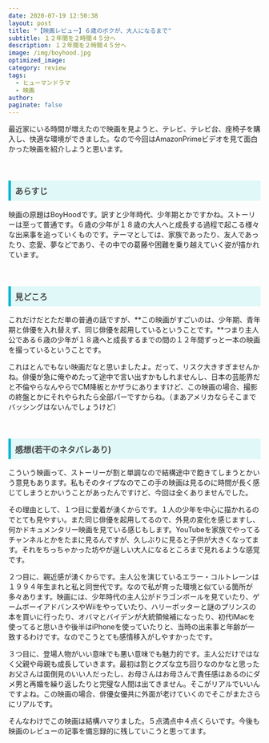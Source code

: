 ```yaml
---
date: 2020-07-19 12:50:38
layout: post
title: "【映画レビュー】６歳のボクが、大人になるまで"
subtitle: １２年間を２時間４５分へ
description: １２年間を２時間４５分へ
image: /img/boyhood.jpg
optimized_image:
category: review
tags: 
  - ヒューマンドラマ
  - 映画
author:
paginate: false
---
```

最近家にいる時間が増えたので映画を見ようと、テレビ、テレビ台、座椅子を購入し、快適な環境ができました。なので今回はAmazonPrimeビデオを見て面白かった映画を紹介しようと思います。

<br>
<h3 style=" background: #E0F8F7; 
border-left: solid 5px #00b7ce;
color: #494949;
padding: 0.5em; 
color: #454545; ">あらすじ
</h3>


映画の原題はBoyHoodです。訳すと少年時代、少年期とかですかね。ストーリーは至って普通です。６歳の少年が１８歳の大人へと成長する過程で起こる様々な出来事を追っていくものです。テーマとしては、家族であったり、友人であったり、恋愛、夢などであり、その中での葛藤や困難を乗り越えていく姿が描かれています。

<br>
<h3 style=" background: #E0F8F7; 
border-left: solid 5px #00b7ce;
color: #494949;
padding: 0.5em; 
color: #454545; ">見どころ
</h3>


これだけだとただ単の普通の話ですが、**この映画がすごいのは、少年期、青年期と俳優を入れ替えず、同じ俳優を起用しているということです。**つまり主人公である６歳の少年が１８歳へと成長するまでの間の１２年間ずっと一本の映画を撮っているということです。

これはとんでもない映画だなと思いましたよ。だって、リスク大きすぎませんかね。俳優が急に俺やめたって途中で言い出すかもしれませんし、日本の芸能界だと不倫やらなんやらでCM降板とかザラにありますけど、この映画の場合、撮影の終盤とかにそれやられたら全部パーですからね。（まあアメリカならそこまでバッシングはないんでしょうけど）

<br>

<h3 style=" background: #E0F8F7; 
border-left: solid 5px #00b7ce;
color: #494949;
padding: 0.5em; 
color: #454545; ">感想(若干のネタバレあり)
</h3>

こういう映画って、ストーリーが割と単調なので結構途中で飽きてしまうとかいう意見もあります。私もそのタイプなのでこの手の映画は見るのに時間が長く感じてしまうとかいうことがあったんですけど、今回は全くありませんでした。

その理由として、１つ目に愛着が湧くからです。１人の少年を中心に描かれるのでとても見やすい。また同じ俳優を起用してるので、外見の変化を感じますし、何かドキュメンタリー映画を見ている感じもします。YouTubeを家族でやってるチャンネルとかをたまに見るんですが、久しぶりに見ると子供が大きくなってます。それをちっちゃかった坊やが逞しい大人になるところまで見れるような感覚です。

２つ目に、親近感が湧くからです。主人公を演じているエラー・コルトレーンは１９９４年生まれと私と同世代です。なので私が育った環境と似ている箇所が多々あります。映画には、少年時代の主人公がドラゴンボールを見ていたり、ゲームボーイアドバンスやWiiをやっていたり、ハリーポッターと謎のプリンスの本を買いに行ったり、オバマとバイデンが大統領候補になったり、初代iMacを使ってると思いきや後半はiPhoneを使っていたりと、当時の出来事と年齢が一致するわけです。なのでこうとても感情移入がしやすかったです。


３つ目に、登場人物がいい意味でも悪い意味でも魅力的です。主人公だけではなく父親や母親も成長していきます。最初は割とクズな立ち回りなのかなと思ったお父さんは面倒見のいい人だったし、お母さんはお母さんで責任感はあるのにダメ男と再婚を繰り返したりと完璧な人間は出てきません。そこがリアルでいいんですよね。この映画の場合、俳優女優共に外面が老けていくのでそこがまたさらにリアルです。

そんなわけでこの映画は結構ハマりました。５点満点中４点くらいです。今後も映画のレビューの記事を備忘録的に残していこうと思ってます。
